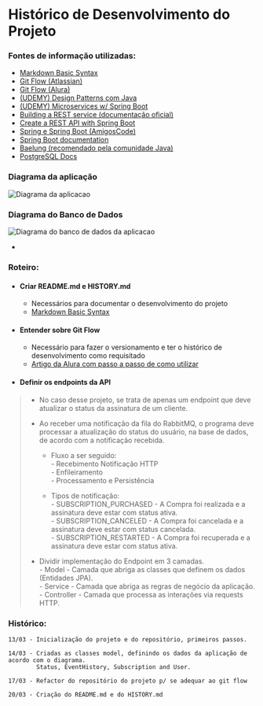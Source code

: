 # Histórico de Desenvolvimento do Projeto

### Fontes de informação utilizadas:

- [Markdown Basic Syntax](https://www.markdownguide.org/basic-syntax)
- [Git Flow (Atlassian)](https://www.atlassian.com/git/tutorials/comparing-workflows/gitflow-workflow)
- [Git Flow (Alura)](https://www.alura.com.br/artigos/git-flow-o-que-e-como-quando-utilizar)
- [(UDEMY) Design Patterns com Java](https://www.udemy.com/course/curso-design-patterns-java)  
- [(UDEMY) Microservices w/ Spring Boot](https://www.udemy.com/course/microservices-with-spring-boot-and-spring-cloud)
- [Building a REST service (documentação oficial)](https://spring.io/guides/tutorials/rest/)  
- [Create a REST API with Spring Boot](https://www.makeuseof.com/rest-api-spring-boot-create/)
- [Spring e Spring Boot (AmigosCode)](https://amigoscode.com/p/spring-boot)  
- [Spring Boot documentation](https://spring.io/guides/tutorials/)  
- [Baelung (recomendado pela comunidade Java)](https://www.baeldung.com/spring-boot-start)
- [PostgreSQL Docs](https://www.postgresql.org/docs/current/)
 
### Diagrama da aplicação 
![Diagrama da aplicacao](https://i.imgur.com/AYUK9QJ.png)

### Diagrama do Banco de Dados
![Diagrama do banco de dados da aplicacao](https://i.imgur.com/KQSMxAJ.png)
  
  
  -
  
### Roteiro:


- #### Criar README.md e HISTORY.md 
  - Necessários para documentar o desenvolvimento do projeto
  - [Markdown Basic Syntax](https://www.markdownguide.org/basic-syntax)

- #### Entender sobre Git Flow  
  - Necessário para fazer o versionamento e ter o histórico de desenvolvimento como requisitado 
  - [Artigo da Alura com passo a passo de como utilizar](https://www.alura.com.br/artigos/git-flow-o-que-e-como-quando-utilizar)


- #### Definir os endpoints da API  
>  - No caso desse projeto, se trata de apenas um endpoint que deve atualizar o status da assinatura de um cliente. 
>  - Ao receber uma notificação da fila do RabbitMQ, o programa deve processar a atualização do status do usuário, na base de dados, de acordo com a notificação recebida.
>    
>
>    - Fluxo a ser seguido:  
          - Recebimento Notificação HTTP  
          - Enfileiramento  
          - Processamento e Persistência
> 
> 
>    -  Tipos de notificação:  
          -  SUBSCRIPTION_PURCHASED - A Compra foi realizada e a assinatura deve estar com status ativa.  
          -  SUBSCRIPTION_CANCELED - A Compra foi cancelada e a assinatura deve estar com status cancelada.  
          -  SUBSCRIPTION_RESTARTED - A Compra foi recuperada e a assinatura deve estar com status ativa.  
>	
>	
>	- Dividir implementação do Endpoint em 3 camadas.    
		-  Model - Camada que abriga as classes que definem os dados (Entidades JPA).  
		-  Service - Camada que abriga as regras de negócio da aplicação.   
		-  Controller - Camada que processa as interações via requests HTTP.  


### Histórico: 

    13/03 - Inicialização do projeto e do repositório, primeiros passos.

	14/03 - Criadas as classes model, definindo os dados da aplicação de acordo com o diagrama.
            Status, EventHistory, Subscription and User.
	
    17/03 - Refactor do repositório do projeto p/ se adequar ao git flow

    20/03 - Criação do README.md e do HISTORY.md